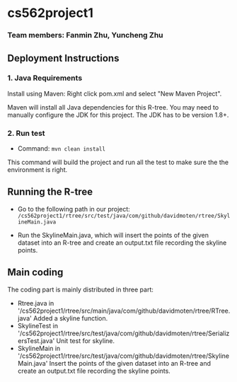 # cs562project1

### Team members: Fanmin Zhu, Yuncheng Zhu

## Deployment Instructions
### 1. Java Requirements

Install using Maven: Right click pom.xml and select "New Maven Project".

Maven will install all Java dependencies for this R-tree. You may need to manually configure the JDK for this project. 
The JDK has to be version 1.8+.

### 2. Run test
- Command: `mvn clean install`

This command will build the project and run all the test to make sure the the environment is right.

## Running the R-tree

- Go to the following path in our project: `/cs562project1/rtree/src/test/java/com/github/davidmoten/rtree/SkylineMain.java`

- Run the SkylineMain.java, which will insert the points of the given dataset into an R-tree and create an output.txt file
recording the skyline points.

## Main coding

The coding part is mainly distributed in three part:
- Rtree.java in '/cs562project1/rtree/src/main/java/com/github/davidmoten/rtree/RTree.java'
Added a skyline function.
- SkylineTest in '/cs562project1/rtree/src/test/java/com/github/davidmoten/rtree/SerializersTest.java'
Unit test for skyline.
- SkylineMain in '/cs562project1/rtree/src/test/java/com/github/davidmoten/rtree/SkylineMain.java'
Insert the points of the given dataset into an R-tree and create an output.txt file recording the skyline points.
